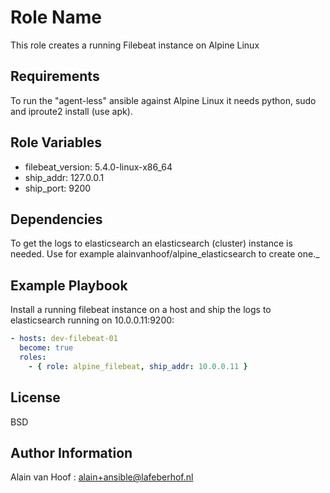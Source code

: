 Role Name
=========

This role creates a running Filebeat instance on Alpine Linux

Requirements
------------

To run the "agent-less" ansible against Alpine Linux it needs python, sudo and iproute2 install (use apk).

Role Variables
--------------

* filebeat_version: 5.4.0-linux-x86_64
* ship_addr: 127.0.0.1
* ship_port: 9200

Dependencies
------------

To get the logs to elasticsearch an elasticsearch (cluster) instance is needed. Use for example alainvanhoof/alpine_elasticsearch to create one._

Example Playbook
----------------

Install a running filebeat instance on a host and ship the logs to elasticsearch running on 10.0.0.11:9200:

```yaml
- hosts: dev-filebeat-01
  become: true
  roles:
    - { role: alpine_filebeat, ship_addr: 10.0.0.11 }
```

License
-------

BSD

Author Information
------------------

Alain van Hoof : alain+ansible@lafeberhof.nl
